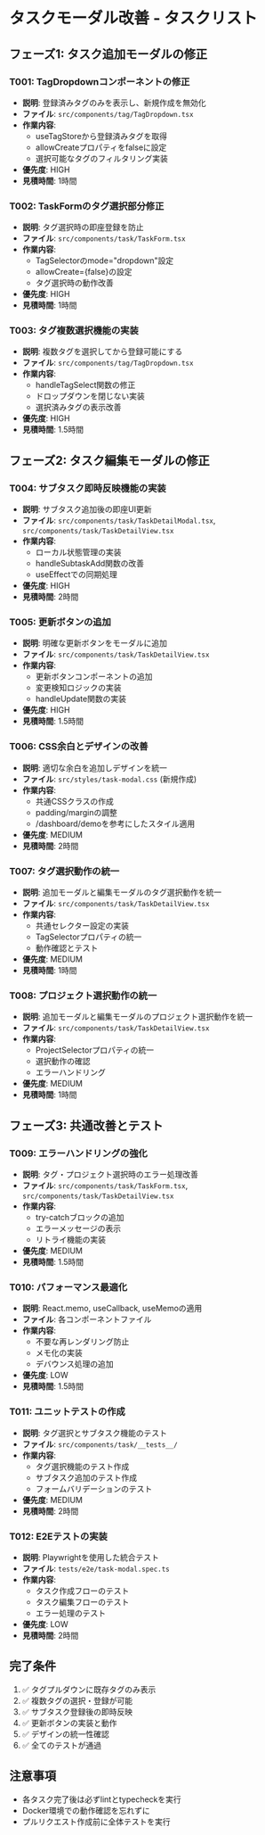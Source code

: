# タスクモーダル改善 - タスクリスト

## フェーズ1: タスク追加モーダルの修正

### T001: TagDropdownコンポーネントの修正
- **説明**: 登録済みタグのみを表示し、新規作成を無効化
- **ファイル**: `src/components/tag/TagDropdown.tsx`
- **作業内容**:
  - useTagStoreから登録済みタグを取得
  - allowCreateプロパティをfalseに設定
  - 選択可能なタグのフィルタリング実装
- **優先度**: HIGH
- **見積時間**: 1時間

### T002: TaskFormのタグ選択部分修正
- **説明**: タグ選択時の即座登録を防止
- **ファイル**: `src/components/task/TaskForm.tsx`
- **作業内容**:
  - TagSelectorのmode="dropdown"設定
  - allowCreate={false}の設定
  - タグ選択時の動作改善
- **優先度**: HIGH
- **見積時間**: 1時間

### T003: タグ複数選択機能の実装
- **説明**: 複数タグを選択してから登録可能にする
- **ファイル**: `src/components/tag/TagDropdown.tsx`
- **作業内容**:
  - handleTagSelect関数の修正
  - ドロップダウンを閉じない実装
  - 選択済みタグの表示改善
- **優先度**: HIGH
- **見積時間**: 1.5時間

## フェーズ2: タスク編集モーダルの修正

### T004: サブタスク即時反映機能の実装
- **説明**: サブタスク追加後の即座UI更新
- **ファイル**: `src/components/task/TaskDetailModal.tsx`, `src/components/task/TaskDetailView.tsx`
- **作業内容**:
  - ローカル状態管理の実装
  - handleSubtaskAdd関数の改善
  - useEffectでの同期処理
- **優先度**: HIGH
- **見積時間**: 2時間

### T005: 更新ボタンの追加
- **説明**: 明確な更新ボタンをモーダルに追加
- **ファイル**: `src/components/task/TaskDetailView.tsx`
- **作業内容**:
  - 更新ボタンコンポーネントの追加
  - 変更検知ロジックの実装
  - handleUpdate関数の実装
- **優先度**: HIGH
- **見積時間**: 1.5時間

### T006: CSS余白とデザインの改善
- **説明**: 適切な余白を追加しデザインを統一
- **ファイル**: `src/styles/task-modal.css` (新規作成)
- **作業内容**:
  - 共通CSSクラスの作成
  - padding/marginの調整
  - /dashboard/demoを参考にしたスタイル適用
- **優先度**: MEDIUM
- **見積時間**: 2時間

### T007: タグ選択動作の統一
- **説明**: 追加モーダルと編集モーダルのタグ選択動作を統一
- **ファイル**: `src/components/task/TaskDetailView.tsx`
- **作業内容**:
  - 共通セレクター設定の実装
  - TagSelectorプロパティの統一
  - 動作確認とテスト
- **優先度**: MEDIUM
- **見積時間**: 1時間

### T008: プロジェクト選択動作の統一
- **説明**: 追加モーダルと編集モーダルのプロジェクト選択動作を統一
- **ファイル**: `src/components/task/TaskDetailView.tsx`
- **作業内容**:
  - ProjectSelectorプロパティの統一
  - 選択動作の確認
  - エラーハンドリング
- **優先度**: MEDIUM
- **見積時間**: 1時間

## フェーズ3: 共通改善とテスト

### T009: エラーハンドリングの強化
- **説明**: タグ・プロジェクト選択時のエラー処理改善
- **ファイル**: `src/components/task/TaskForm.tsx`, `src/components/task/TaskDetailView.tsx`
- **作業内容**:
  - try-catchブロックの追加
  - エラーメッセージの表示
  - リトライ機能の実装
- **優先度**: MEDIUM
- **見積時間**: 1.5時間

### T010: パフォーマンス最適化
- **説明**: React.memo, useCallback, useMemoの適用
- **ファイル**: 各コンポーネントファイル
- **作業内容**:
  - 不要な再レンダリング防止
  - メモ化の実装
  - デバウンス処理の追加
- **優先度**: LOW
- **見積時間**: 1.5時間

### T011: ユニットテストの作成
- **説明**: タグ選択とサブタスク機能のテスト
- **ファイル**: `src/components/task/__tests__/`
- **作業内容**:
  - タグ選択機能のテスト作成
  - サブタスク追加のテスト作成
  - フォームバリデーションのテスト
- **優先度**: MEDIUM
- **見積時間**: 2時間

### T012: E2Eテストの実装
- **説明**: Playwrightを使用した統合テスト
- **ファイル**: `tests/e2e/task-modal.spec.ts`
- **作業内容**:
  - タスク作成フローのテスト
  - タスク編集フローのテスト
  - エラー処理のテスト
- **優先度**: LOW
- **見積時間**: 2時間

## 完了条件
1. ✅ タグプルダウンに既存タグのみ表示
2. ✅ 複数タグの選択・登録が可能
3. ✅ サブタスク登録後の即時反映
4. ✅ 更新ボタンの実装と動作
5. ✅ デザインの統一性確認
6. ✅ 全てのテストが通過

## 注意事項
- 各タスク完了後は必ずlintとtypecheckを実行
- Docker環境での動作確認を忘れずに
- プルリクエスト作成前に全体テストを実行